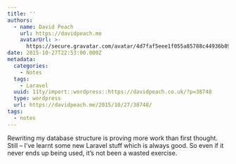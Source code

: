 ```yaml
---
title: ''
authors:
  - name: David Peach
    url: https://davidpeach.me
    avatarUrl: >-
      https://secure.gravatar.com/avatar/4d7faf5eee1f055a85788c44936b8995eaab6dfb004e7854ec747ccb272e91ee?s=96&d=mm&r=g
date: 2015-10-27T22:53:00.000Z
metadata:
  categories:
    - Notes
  tags:
    - Laravel
  uuid: 11ty/import::wordpress::https://davidpeach.co.uk/?p=38748
  type: wordpress
  url: https://davidpeach.me/2015/10/27/38748/
tags:
  - notes
---
```

Rewriting my database structure is proving more work than first thought. Still – I’ve learnt some new Laravel stuff which is always good. So even if it never ends up being used, it’s not been a wasted exercise.